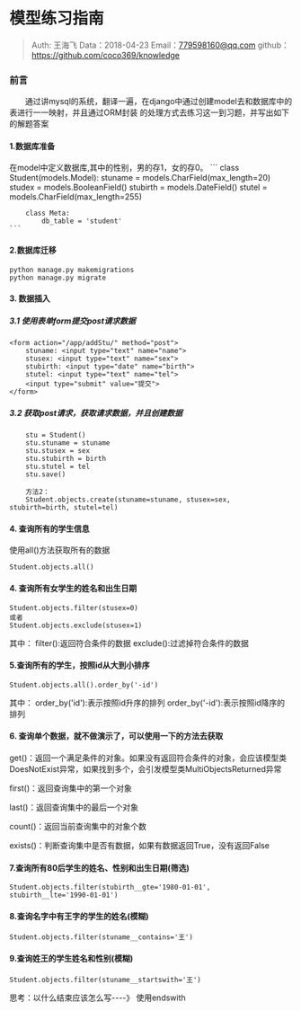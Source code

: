 
# 模型练习指南

>Auth: 王海飞
>Data：2018-04-23
>Email：779598160@qq.com
>github：https://github.com/coco369/knowledge

### 前言
　　通过讲mysql的系统，翻译一遍，在django中通过创建model去和数据库中的表进行一一映射，并且通过ORM封装
的处理方式去练习这一到习题，并写出如下的解题答案

#### 1.数据库准备

在model中定义数据库,其中的性别，男的存1，女的存0。
    ```
    class Student(models.Model):
        stuname = models.CharField(max_length=20)
        studex = models.BooleanField()
        stubirth = models.DateField()
        stutel = models.CharField(max_length=255)

        class Meta:
            db_table = 'student'
    ```
#### 2.数据库迁移
```
python manage.py makemigrations
python manage.py migrate
```

#### 3. 数据插入

##### 3.1 使用表单form提交post请求数据
```
<form action="/app/addStu/" method="post">
    stuname: <input type="text" name="name">
    stusex: <input type="text" name="sex">
    stubirth: <input type="date" name="birth">
    stutel: <input type="text" name="tel">
    <input type="submit" value="提交">
</form>
```

##### 3.2 获取post请求，获取请求数据，并且创建数据
```方法1：
    stu = Student()
    stu.stuname = stuname
    stu.stusex = sex
    stu.stubirth = birth
    stu.stutel = tel
    stu.save()

    方法2：
    Student.objects.create(stuname=stuname, stusex=sex, stubirth=birth, stutel=tel)
```

#### 4. 查询所有的学生信息
使用all()方法获取所有的数据
```
Student.objects.all()
```

#### 4. 查询所有女学生的姓名和出生日期
```
Student.objects.filter(stusex=0)
或者
Student.objects.exclude(stusex=1)
```
其中：
filter():返回符合条件的数据
exclude():过滤掉符合条件的数据

#### 5.查询所有的学生，按照id从大到小排序
```
Student.objects.all().order_by('-id')
```
其中：
order_by('id'):表示按照id升序的排列
order_by('-id'):表示按照id降序的排列

#### 6. 查询单个数据，就不做演示了，可以使用一下的方法去获取

get()：返回一个满足条件的对象。如果没有返回符合条件的对象，会应该模型类DoesNotExist异常，如果找到多个，会引发模型类MultiObjectsReturned异常

first()：返回查询集中的第一个对象

last()：返回查询集中的最后一个对象

count()：返回当前查询集中的对象个数

exists()：判断查询集中是否有数据，如果有数据返回True，没有返回False

#### 7.查询所有80后学生的姓名、性别和出生日期(筛选)

```
Student.objects.filter(stubirth__gte='1980-01-01', stubirth__lte='1990-01-01')
```
#### 8.查询名字中有王字的学生的姓名(模糊)
```
Student.objects.filter(stuname__contains='王')
```

#### 9.查询姓王的学生姓名和性别(模糊)
```
Student.objects.filter(stuname__startswith='王')
```
思考：以什么结束应该怎么写----》 使用endswith

